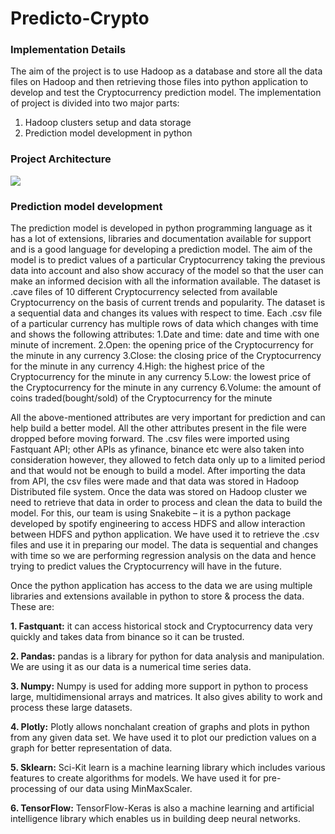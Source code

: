 # Predicto-Crypto
<h3>Implementation Details</h3>
The aim of the project is to use Hadoop as a database and store all the data files on Hadoop and then retrieving those files into python application to develop and test the Cryptocurrency prediction model. The implementation of project is divided into two major parts:

  1. Hadoop clusters setup and data storage
  2. Prediction model development in python

<h3>Project Architecture</h3>
<image src="https://user-images.githubusercontent.com/85033138/149033808-31d5fe8e-1e94-4d05-bf4b-93b705eb2790.png"/>

<h3>Prediction model development</h3>
The prediction model is developed in python programming language as it has a lot of extensions, libraries and documentation available for support and is a good language for developing a prediction model. The aim of the model is to predict values of a particular Cryptocurrency taking the previous data into account and also show accuracy of the model so that the user can make an informed decision with all the information available. The dataset is .cave files of 10 different Cryptocurrency selected from available Cryptocurrency on the basis of current trends and popularity. The dataset is a sequential data and changes its values with respect to time. Each .csv file of a particular currency has multiple rows of data which changes with time and shows the following attributes:
  1.Date and time: date and time with one minute of increment.
  2.Open: the opening price of the Cryptocurrency for the minute in any currency
  3.Close: the closing price of the Cryptocurrency for the minute in any currency
  4.High: the highest price of the Cryptocurrency for the minute in any currency
  5.Low: the lowest price of the Cryptocurrency for the minute in any currency
  6.Volume: the amount of coins traded(bought/sold) of the Cryptocurrency for the minute
  
All the above-mentioned attributes are very important for prediction and can help build a better model. All the other attributes present in the file were dropped before moving forward. The .csv files were imported using Fastquant API; other APIs as yfinance, binance etc were also taken into consideration however, they allowed to fetch data only up to a limited period and that would not be enough to build a model. After importing the data from API, the csv files were made and that data was stored in Hadoop Distributed file system. Once the data was stored on Hadoop cluster we need to retrieve that data in order to process and clean the data to build the model. For this, our team is using Snakebite – it is a python package developed by spotify engineering to access HDFS and allow interaction between HDFS and python application. We have used it to retrieve the .csv files and use it in preparing our model. The data is sequential and changes with time so we are performing regression analysis on the data and hence trying to predict values the Cryptocurrency will have in the future.

Once the python application has access to the data we are using multiple libraries and extensions available in python to store & process the data. These are:

<b>1. Fastquant:</b> it can access historical stock and Cryptocurrency data very quickly and takes data from binance so it can be trusted.

<b>2. Pandas:</b> pandas is a library for python for data analysis and manipulation. We are using it as our data is a numerical time series data.

<b>3. Numpy:</b> Numpy is used for adding more support in python to process large, multidimensional arrays and matrices. It also gives ability to work and process these large datasets.

<b>4. Plotly:</b> Plotly allows nonchalant creation of graphs and plots in python from any given data set. We have used it to plot our prediction values on a graph for better representation of data.

<b>5. Sklearn:</b> Sci-Kit learn is a machine learning library which includes various features to create algorithms for models. We have used it for pre-processing of our data using MinMaxScaler.

<b>6. TensorFlow:</b> TensorFlow-Keras is also a machine learning and artificial intelligence library which enables us in building deep neural networks.
